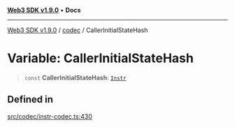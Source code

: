[**Web3 SDK v1.9.0**](../../../README.md) • **Docs**

***

[Web3 SDK v1.9.0](../../../globals.md) / [codec](../README.md) / CallerInitialStateHash

# Variable: CallerInitialStateHash

> `const` **CallerInitialStateHash**: [`Instr`](../type-aliases/Instr.md)

## Defined in

[src/codec/instr-codec.ts:430](https://github.com/Mystic-Nayy/alephium-web3/blob/ee41f5e0e7d7fb0b155fe62f05b2ac03772895ca/packages/web3/src/codec/instr-codec.ts#L430)

